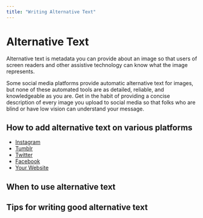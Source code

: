 ```yaml
---
title: "Writing Alternative Text"
---
```


# Alternative Text

Alternative text is metadata you can provide about an image so that users of screen readers and other assistive technology can know what the image represents.

Some social media platforms provide automatic alternative text for images, but none of these automated tools are as detailed, reliable, and knowledgeable as you are. Get in the habit of providing a concise description of every image you upload to social media so that folks who are blind or have low vision can understand your message.

## How to add alternative text on various platforms

- [Instagram](https://help.instagram.com/503708446705527)
- [Tumblr](https://staff.tumblr.com/post/186817510725/hey-good-news-you-can-now-add-alt-text-to-every)
- [Twitter](https://help.twitter.com/en/using-twitter/picture-descriptions)
- [Facebook](https://www.facebook.com/help/214124458607871)
- [Your Website](https://webaim.org/techniques/alttext/#basics)

## When to use alternative text

## Tips for writing good alternative text
